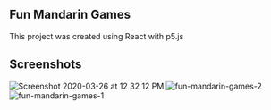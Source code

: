 ## Fun Mandarin Games
This project was created using React with p5.js

## Screenshots
![Screenshot 2020-03-26 at 12 32 12 PM](https://user-images.githubusercontent.com/25546711/77610576-0fbee880-6f5e-11ea-83ff-dc1b640f9198.png)
![fun-mandarin-games-2](https://user-images.githubusercontent.com/25546711/77610582-13eb0600-6f5e-11ea-920d-a6b8c788ff7e.png)
![fun-mandarin-games-1](https://user-images.githubusercontent.com/25546711/77610656-43017780-6f5e-11ea-95d2-e831f3765c70.png)
